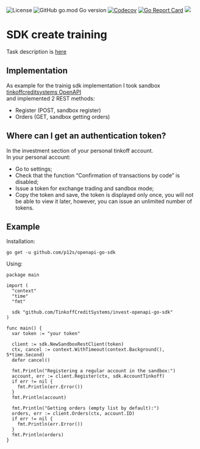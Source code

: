 ![License](https://img.shields.io/github/license/p12s/openapi-go-sdk)
![GitHub go.mod Go version](https://img.shields.io/github/go-mod/go-version/p12s/openapi-go-sdk?style=plastic)
[![Codecov](https://codecov.io/gh/p12s/openapi-go-sdk/branch/master/graph/badge.svg?token=320DFY1M5Q)](https://codecov.io/gh/p12s/openapi-go-sdk)
[![Go Report Card](https://goreportcard.com/badge/github.com/p12s/openapi-go-sdk)](https://goreportcard.com/report/github.com/p12s/openapi-go-sdk)
<img src="https://github.com/p12s/openapi-go-sdk/workflows/lint-build-test/badge.svg?branch=master">

# SDK create training
Task description is [here](task.md)

## Implementation
As example for the trainig sdk implementation I took sandbox 
[tinkoffcreditsystems OpenAPI](https://tinkoffcreditsystems.github.io/invest-openapi/swagger-ui/#/sandbox/post_sandbox_register)   
and implemented 2 REST methods:  
- Register (POST, sandbox register)
- Orders (GET, sandbox getting orders)

## Where can I get an authentication token?
In the investment section of your personal tinkoff account.  
In your personal account:
- Go to settings;
- Check that the function “Confirmation of transactions by code” is disabled;
- Issue a token for exchange trading and sandbox mode;
- Copy the token and save, the token is displayed only once, you will not be able to view it later, however, you can issue an unlimited number of tokens.

## Example
Installation: 
```
go get -u github.com/p12s/openapi-go-sdk
```
Using:
```
package main

import (
  "context"
  "time"
  "fmt"
  
  sdk "github.com/TinkoffCreditSystems/invest-openapi-go-sdk"
)

func main() {
  var token := "your token"

  client := sdk.NewSandboxRestClient(token)
  ctx, cancel := context.WithTimeout(context.Background(), 5*time.Second)
  defer cancel()

  fmt.Println("Registering a regular account in the sandbox:")
  account, err := client.Register(ctx, sdk.AccountTinkoff)
  if err != nil {
    fmt.Println(err.Error())
  }
  fmt.Println(account)
  
  fmt.Println("Getting orders (empty list by default):")
  orders, err := client.Orders(ctx, account.ID)
  if err != nil {
    fmt.Println(err.Error())
  }
  fmt.Println(orders)
}
```